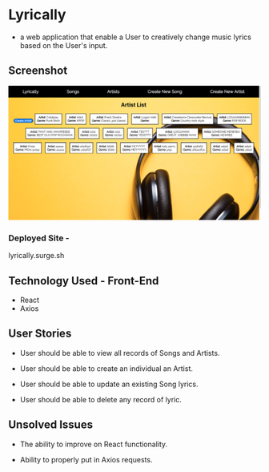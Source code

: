 # Lyrically 
- a web application that enable a User to creatively change music lyrics based on the User's input.

## Screenshot

![](planning/LyricallySS.png)

### Deployed Site - 

lyrically.surge.sh

## Technology Used - Front-End

- React
- Axios

## User Stories

- User should be able to view all records of Songs and Artists.

- User should be able to create an individual an Artist.

- User should be able to update an existing Song lyrics.

- User should be able to delete any record of lyric.

## Unsolved Issues

- The ability to improve on React functionality.

- Ability to properly put in Axios requests.
